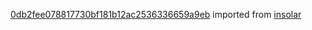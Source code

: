 [0db2fee078817730bf181b12ac2536336659a9eb](https://github.com/insolar/insolar/commit/0db2fee078817730bf181b12ac2536336659a9eb) imported from [insolar](https://github.com/insolar/insolar)
